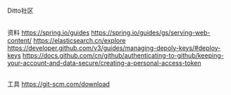 ##
Ditto社区
##
资料
https://spring.io/guides
https://spring.io/guides/gs/serving-web-content/
https://elasticsearch.cn/explore
https://developer.github.com/v3/guides/managing-depoly-keys/#deploy-keys
https://docs.github.com/cn/github/authenticating-to-github/keeping-your-account-and-data-secure/creating-a-personal-access-token
##
工具
https://git-scm.com/download
